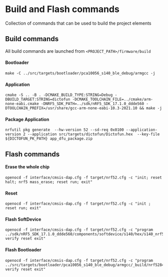 # Build and Flash commands

Collection of commands that can be used to build the project elements

## Build commands

All build commands are launched from `<PROJECT_PATH>/firmware/build`

#### Bootloader

```
make -C ../src/targets/bootloader/pca10056_s140_ble_debug/armgcc -j
```
#### Application
```
cmake -S .. -B . -DCMAKE_BUILD_TYPE:STRING=Debug -DBUILD_TARGET:STRING=dictofun -DCMAKE_TOOLCHAIN_FILE=../cmake/arm-none-eabi.cmake -DNRF5_SDK_PATH=../sdk/nRF5_SDK_17.1.0_ddde560 -DTOOLCHAIN_PREFIX=/usr/share/gcc-arm-none-eabi-10.3-2021.10 && make -j
```

#### Package Application
```
nrfutil pkg generate  --hw-version 52 --sd-req 0x0100 --application-version 2 --application src/targets/dictofun/Dictofun.hex  --key-file ${DICTOFUN_PK_PATH} app_dfu_package.zip
```

## Flash commands

#### Erase the whole chip
```
openocd -f interface/cmsis-dap.cfg -f target/nrf52.cfg -c "init; reset halt; nrf5 mass_erase; reset run; exit"
```

#### Reset
```
openocd -f interface/cmsis-dap.cfg -f target/nrf52.cfg -c "init ; reset run; exit" 
```

#### Flash SoftDevice
```
openocd -f interface/cmsis-dap.cfg -f target/nrf52.cfg -c "program ../sdk/nRF5_SDK_17.1.0_ddde560/components/softdevice/s140/hex/s140_nrf52_7.2.0_softdevice.hex verify reset exit"
```

#### Flash Bootloader
```
openocd -f interface/cmsis-dap.cfg -f target/nrf52.cfg -c "program ../src/targets/bootloader/pca10056_s140_ble_debug/armgcc/_build/nrf52840_xxaa_s140.hex verify reset exit"
```